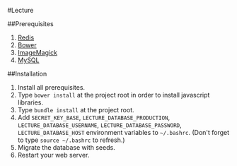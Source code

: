 #Lecture

##Prerequisites

1. [Redis](http://redis.io/)
2. [Bower](http://bower.io/)
3. [ImageMagick](http://www.imagemagick.org/script/index.php)
4. [MySQL](https://www.mysql.com/)

##Installation

1. Install all prerequisites.
2. Type `bower install` at the project root
    in order to install javascript libraries.
3. Type `bundle install` at the project root.
3. Add `SECRET_KEY_BASE`, `LECTURE_DATABASE_PRODUCTION`, 
    `LECTURE_DATABASE_USERNAME`, `LECTURE_DATABASE_PASSWORD`,
    `LECTURE_DATABASE_HOST` environment variables to `~/.bashrc`.
    (Don't forget to type `source ~/.bashrc` to refresh.)
4. Migrate the database with seeds.
5. Restart your web server. 
